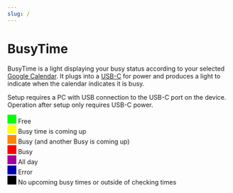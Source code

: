```yaml
---
slug: /
---
```


# BusyTime

BusyTime is a light displaying your busy status according to your selected [Google Calendar](https://calendar.google.com).  It plugs into a [USB-C](https://en.wikipedia.org/wiki/USB-C) for power and produces a light to indicate when the calendar indicates it is busy.

Setup requires a PC with USB connection to the USB-C port on the device.  Operation after setup only requires USB-C power.

<svg width="20" height="20" role="img" version="1.1" xmlns="http://www.w3.org/2000/svg"><rect width="20" height="20" fill="#00ff00"/></svg> Free  <BR/>
<svg width="20" height="20" role="img" version="1.1" xmlns="http://www.w3.org/2000/svg"><rect width="20" height="20" fill="#ffff00"/></svg> Busy time is coming up  <BR/>
<svg width="20" height="20" role="img" version="1.1" xmlns="http://www.w3.org/2000/svg"><rect width="20" height="20" fill="#ff8800"/></svg> Busy (and another Busy is coming up)  <BR/>
<svg width="20" height="20" role="img" version="1.1" xmlns="http://www.w3.org/2000/svg"><rect width="20" height="20" fill="#ff0000"/></svg> Busy  <BR/>
<svg width="20" height="20" role="img" version="1.1" xmlns="http://www.w3.org/2000/svg"><rect width="20" height="20" fill="#a000a0"/></svg> All day  <BR/>
<svg width="20" height="20">
    <rect width="20" height="20">
        <animate
            attributeType="XML"
            attributeName="fill"
            values="#00a;#00c;#00f;#00f;#00c;#00a;#500;#800;#f00;#f00;#800;#500"
            calcMode="linear"
            dur="3s"
            repeatCount="indefinite"/>
        </rect>
 </svg> Error  <BR/>
 <svg width="20" height="20" role="img" version="1.1" xmlns="http://www.w3.org/2000/svg"><rect width="20" height="20" fill="#000000"/></svg> No upcoming busy times or outside of checking times<BR/>